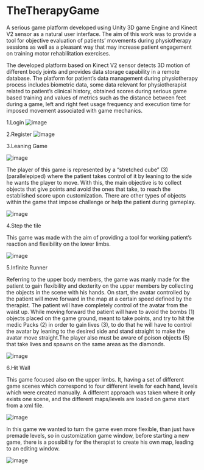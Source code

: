 # TheTherapyGame

A serious game platform developed using Unity 3D game Engine and Kinect V2 sensor as a natural user interface. The aim of this work was to provide a tool for objective evaluation of patients’ movements during physiotherapy sessions as well as a pleasant way that may increase patient engagement on training motor rehabilitation exercises.

The developed platform based on Kinect V2 sensor detects 3D motion of different body joints and provides data storage capability in a remote database. The platform for patient’s data management during physiotherapy process includes biometric data, some data relevant for physiotherapist related to patient’s clinical history, obtained scores during serious game based training and values of metrics such as the distance between feet during a game, left and right feet usage frequency and execution time for imposed movement associated with game mechanics.


1.Login
![image](https://user-images.githubusercontent.com/10187250/177944910-3b635195-2a9b-4f43-9275-9c0d59525c25.png)

2.Register
![image](https://user-images.githubusercontent.com/10187250/177945010-be58ba25-cb59-4d44-b837-c16f7b80465b.png)

3.Leaning Game

![image](https://user-images.githubusercontent.com/10187250/177945122-d375beb5-211f-460c-8907-fe25d2e5ac51.png)

The player of this game is represented by a “stretched cube” (3)(parallelepiped) where the patient takes control of it by leaning to the side he wants the player to move. With this, the main objective is to collect objects that give points and avoid the ones that take, to reach the established score upon customization. There are other types of objects within the game that impose challenge or help the patient during gameplay.

![image](https://user-images.githubusercontent.com/10187250/177945202-af756c0e-be46-45bc-8d14-950414fede5c.png)

4.Step the tile

This game was made with the aim of providing a tool for working patient’s reaction and flexibility on the lower limbs.

![image](https://user-images.githubusercontent.com/10187250/177945473-306d28e4-0e75-47f4-b145-477ca8fcbba6.png)

5.Infinite Runner

Referring to the upper body members, the game was manly made for the patient to gain flexibility and dexterity on the upper members by collecting the objects in the scene with his hands.
On start, the avatar controlled by the patient will move forward in the map at a certain speed defined by the therapist. The patient will have completely control of the avatar from the waist up. While moving forward the patient will have to avoid the bombs (1) objects placed on the game ground, meant to take points, and try to hit the medic Packs (2) in order to gain lives (3), to do that he will have to control the avatar by leaning to the desired side and stand straight to make the avatar move straight.The player also must be aware of poison objects (5) that take lives and spawns on the same areas as the diamonds.

![image](https://user-images.githubusercontent.com/10187250/177945684-b7ee5b1f-50bf-4161-8492-d149e9c2fd24.png)

6.Hit Wall

This game focused also on the upper limbs. It, having a set of different game scenes which correspond to four different levels for each hand, levels which were created manually. A different approach was taken where it only exists one scene, and the different maps/levels are loaded on game start from a xml file.

![image](https://user-images.githubusercontent.com/10187250/177945917-8f551109-a004-4040-9d04-70a33731beb2.png)

In this game we wanted to turn the game even more flexible, than just have premade levels, so in customization game window, before starting a new game, there is a possibility for the therapist to create his own map, leading to an editing window.

![image](https://user-images.githubusercontent.com/10187250/177946110-55308bae-4d52-4a90-9558-4f0b2e547f72.png)






